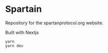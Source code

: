 # Spartain
Repository for the spartanprotocol.org website.

Built with Nextjs

```
yarn
yarn dev
```
